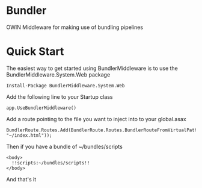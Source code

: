 Bundler
=======

OWIN Middleware for making use of bundling pipelines


Quick Start
===========

The easiest way to get started using BundlerMiddleware is to use the BundlerMiddleware.System.Web package

    Install-Package BundlerMiddleware.System.Web
    

Add the following line to your Startup class

    app.UseBundlerMiddleware()
    

Add a route pointing to the file you want to inject into to your global.asax

    
    BundlerRoute.Routes.Add(BundlerRoute.Routes.BundlerRouteFromVirtualPath("/", "~/index.html"));
    

Then if you have a bundle of ~/bundles/scripts

  <html>
  
    <body>
      !!scripts:~/bundles/scripts!!
    </body>
  </html>
  
And that's it
